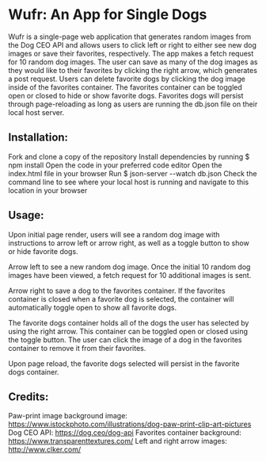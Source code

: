 # Wufr: An App for Single Dogs

Wufr is a single-page web application that generates random images from the Dog CEO API and allows users to click left or right to either see new dog images or save their favorites, respectively. The app makes a fetch request for 10 random dog images. The user can save as many of the dog images as they would like to their favorites by clicking the right arrow, which generates a post request. Users can delete favorite dogs by clicking the dog image inside of the favorites container. The favorites container can be toggled open or closed to hide or show favorite dogs. Favorites dogs will persist through page-reloading as long as users are running the db.json file on their local host server.

## Installation:
Fork and clone a copy of the repository
Install dependencies by running $ npm install
Open the code in your preferred code editor
Open the index.html file in your browser
Run $ json-server --watch db.json
Check the command line to see where your local host is running and navigate to this location in your browser

## Usage:
Upon initial page render, users will see a random dog image with instructions to arrow left or arrow right, as well as a toggle button to show or hide favorite dogs.

Arrow left to see a new random dog image. Once the initial 10 random dog images have been viewed, a fetch request for 10 additional images is sent.

Arrow right to save a dog to the favorites container. If the favorites container is closed when a favorite dog is selected, the container will automatically toggle open to show all favorite dogs. 

The favorite dogs container holds all of the dogs the user has selected by using the right arrow. This container can be toggled open or closed using the toggle button. The user can click the image of a dog in the favorites container to remove it from their favorites.

Upon page reload, the favorite dogs selected will persist in the favorite dogs container.

## Credits:
Paw-print image background image: https://www.istockphoto.com/illustrations/dog-paw-print-clip-art-pictures
Dog CEO API: https://dog.ceo/dog-api 
Favorites container background: https://www.transparenttextures.com/ 
Left and right arrow images: http://www.clker.com/
